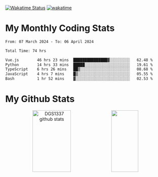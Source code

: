 [![Wakatime Status](https://github.com/noopurphalak/noopurphalak/workflows/wakatime-status-update/badge.svg)](https://github.com/noopurphalak/noopurphalak/actions/workflows/main.yml)
[![wakatime](https://wakatime.com/badge/user/80ace140-ef40-4fdd-b8ed-f3be3d2e1aea.svg)](https://wakatime.com/@80ace140-ef40-4fdd-b8ed-f3be3d2e1aea)

# My Monthly Coding Stats

<!--START_SECTION:waka-->

```txt
From: 07 March 2024 - To: 06 April 2024

Total Time: 74 hrs

Vue.js        46 hrs 23 mins  ███████████████▓░░░░░░░░░   62.48 %
Python        14 hrs 33 mins  █████░░░░░░░░░░░░░░░░░░░░   19.61 %
TypeScript    6 hrs 26 mins   ██▒░░░░░░░░░░░░░░░░░░░░░░   08.68 %
JavaScript    4 hrs 7 mins    █▒░░░░░░░░░░░░░░░░░░░░░░░   05.55 %
Bash          1 hr 52 mins    ▓░░░░░░░░░░░░░░░░░░░░░░░░   02.53 %
```

<!--END_SECTION:waka-->

# My Github Stats
<div style="text-align: center;">
  <img width="49%" height="195px" src="https://github-readme-stats-sigma-five.vercel.app/api?username=noopurphalak&show_icons=true&count_private=true&hide_border=true&title_color=ecf2f8&icon_color=0d1117&text_color=FFFFFF&bg_color=0d1117" alt="DGS1337 github stats" />
  <img width="41%" height="195px" src="https://github-readme-stats-sigma-five.vercel.app/api/top-langs/?username=noopurphalak&layout=compact&hide_border=true&title_color=ecf2f8&text_color=FFFFFF&bg_color=0d1117" />
</div>
